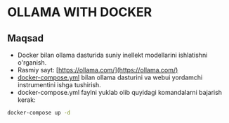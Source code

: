 # OLLAMA WITH DOCKER

## Maqsad
- Docker bilan ollama dasturida suniy inellekt modellarini ishlatishni o'rganish.
- Rasmiy sayt: [https://ollama.com/](https://ollama.com/)
- [docker-compose.yml](docker-compose.yml) bilan ollama dasturini va webui yordamchi instrumentini ishga tushirish.
- docker-compose.yml faylni yuklab olib quyidagi komandalarni bajarish kerak:
```bash
docker-compose up -d
```
